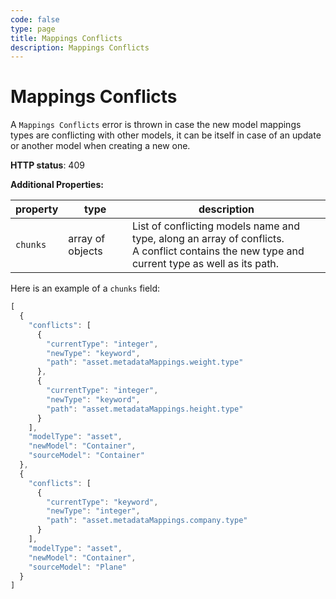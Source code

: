 ```yaml
---
code: false
type: page
title: Mappings Conflicts
description: Mappings Conflicts
---
```


# Mappings Conflicts

A `Mappings Conflicts` error is thrown in case the new model mappings types are conflicting with other models, it can be itself in case of an update or another model when creating a new one.

**HTTP status**: 409

**Additional Properties:**

| property | type             | description                                                                                                                                        |
| -------- | ---------------- | -------------------------------------------------------------------------------------------------------------------------------------------------- |
| `chunks` | array of objects | List of conflicting models name and type, along an array of conflicts. <br> A conflict contains the new type and current type as well as its path. |

Here is an example of a `chunks` field:
```js
[
  {
    "conflicts": [
      {
        "currentType": "integer",
        "newType": "keyword",
        "path": "asset.metadataMappings.weight.type"
      },
      {
        "currentType": "integer",
        "newType": "keyword",
        "path": "asset.metadataMappings.height.type"
      }
    ],
    "modelType": "asset",
    "newModel": "Container",
    "sourceModel": "Container"
  },
  {
    "conflicts": [
      {
        "currentType": "keyword",
        "newType": "integer",
        "path": "asset.metadataMappings.company.type"
      }
    ],
    "modelType": "asset",
    "newModel": "Container",
    "sourceModel": "Plane"
  }
]
```